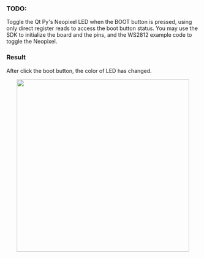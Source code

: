 ### TODO:

Toggle the Qt Py's Neopixel LED when the BOOT button is pressed, using only direct register reads to access the boot button status. You may use the SDK to initialize the board and the pins, and the WS2812 example code to toggle the Neopixel. 

### Result

After click the boot button, the color of LED has changed.

<div align=center>
<img src="https://github.com/lihzhao14/ese5190_lab2B_part1-10/blob/main/01_registers/image/1.gif" width="450">  
</div>
